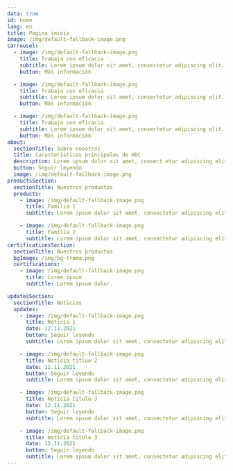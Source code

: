 ```yaml
---
data: true
id: home
lang: en
title: Pagina inicio
image: /img/default-fallback-image.png
carrousel:
  - image: /img/default-fallback-image.png
    title: Trabaja con eficacia
    subtitle: Lorem ipsum dolor sit amet, consectetur adipiscing elit.
    button: Más información

  - image: /img/default-fallback-image.png
    title: Trabaja con eficacia
    subtitle: Lorem ipsum dolor sit amet, consectetur adipiscing elit.
    button: Más información

  - image: /img/default-fallback-image.png
    title: Trabaja con eficacia
    subtitle: Lorem ipsum dolor sit amet, consectetur adipiscing elit.
    button: Más información
about:
  sectionTitle: Sobre nosotros
  title: Características principales de HDC
  description: Lorem ipsum dolor sit amet, consect etur adipiscing elit. Lorem ipsum dolor sit am et, consectetur adipiscing elit. Lorem ip sum dolor sit a met, consectetur adipisci ng elit.
  button: Seguir leyendo
  image: /img/default-fallback-image.png
productsSection:
  sectionTitle: Nuestros productos
  products:
    - image: /img/default-fallback-image.png
      title: Familia 1
      subtitle: Lorem ipsum dolor sit amet, consectetur adipiscing elit.

    - image: /img/default-fallback-image.png
      title: Familia 2
      subtitle: Lorem ipsum dolor sit amet, consectetur adipiscing elit.
certificationsSection:
  sectionTitle: Nuestros productos
  bgImage: /img/bg-trama.png
  certifications:
    - image: /img/default-fallback-image.png
      title: Lorem ipsum
      subtitle: Lorem ipsum dolor.

updatesSection:
  sectionTitle: Noticias
  updates:
    - image: /img/default-fallback-image.png
      title: Noticia 1
      date: 12.11.2021
      button: Seguir leyendo
      subtitle: Lorem ipsum dolor sit amet, consectetur adipiscing elit

    - image: /img/default-fallback-image.png
      title: Noticia titluo 2
      date: 12.11.2021
      button: Seguir leyendo
      subtitle: Lorem ipsum dolor sit amet, consectetur adipiscing elit

    - image: /img/default-fallback-image.png
      title: Noticia titulo 3
      date: 12.11.2021
      button: Seguir leyendo
      subtitle: Lorem ipsum dolor sit amet, consectetur adipiscing elit

    - image: /img/default-fallback-image.png
      title: Noticia titulo 3
      date: 12.11.2021
      button: Seguir leyendo
      subtitle: Lorem ipsum dolor sit amet, consectetur adipiscing elit
---
```

